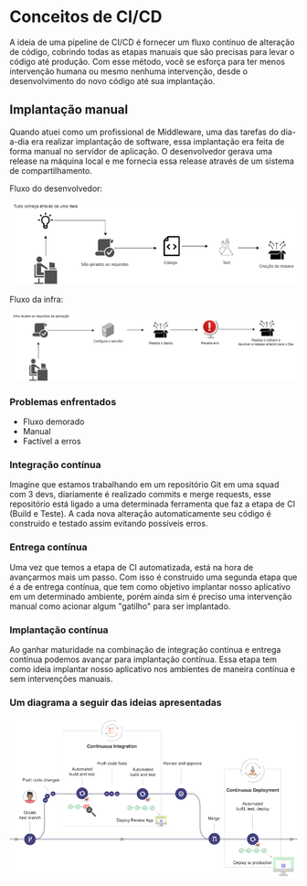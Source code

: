 # Conceitos de CI/CD

A ideia de uma pipeline de CI/CD é fornecer um fluxo contínuo de alteração de código, cobrindo todas as etapas manuais que são precisas para levar o código até produção. Com esse método, você se esforça para ter menos intervenção humana ou mesmo nenhuma intervenção, desde o desenvolvimento do novo código até sua implantação.

## Implantação manual 

Quando atuei como um profissional de Middleware, uma das tarefas do dia-a-dia era realizar implantação de software, essa implantação era feita de forma manual no servidor de aplicação.
O desenvolvedor gerava uma release na máquina local e me fornecia essa release através de um sistema de compartilhamento.

Fluxo do desenvolvedor:

![dev!](imagens/dev-fluxo.png "dev") 

Fluxo da infra:

![dev!](imagens/infra.png "dev") 

### Problemas enfrentados

- Fluxo demorado
- Manual
- Factível a erros 

### Integração contínua 

Imagine que estamos trabalhando em um repositório Git em uma squad com 3 devs, diariamente é realizado commits e merge requests, esse repositório está ligado a uma determinada ferramenta que faz a etapa de CI (Build e Teste). A cada nova alteração automaticamente seu código é construido e testado assim evitando possíveis erros.

### Entrega contínua 

Uma vez que temos a etapa de CI automatizada, está na hora de avançarmos mais um passo. Com isso é construido uma segunda etapa que é a de entrega contínua, que tem como objetivo implantar nosso aplicativo em um determinado ambiente, porém ainda sim é preciso uma intervenção manual como acionar algum "gatilho" para ser implantado.

### Implantação contínua

Ao ganhar maturidade na combinação de integração contínua e entrega contínua podemos avançar para implantação contínua. Essa etapa tem como ideia implantar nosso aplicativo nos ambientes de maneira contínua e sem intervenções manuais.

### Um diagrama a seguir das ideias apresentadas


![dev!](imagens/gitlab_workflow_example_11_9.png "dev")